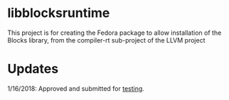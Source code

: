 # libblocksruntime
This project is for creating the Fedora package to allow installation
of the Blocks library, from the compiler-rt sub-project of the 
LLVM project

# Updates
1/16/2018: Approved and submitted for [testing](https://bodhi.fedoraproject.org/updates/FEDORA-2018-3047fdc1ea).
